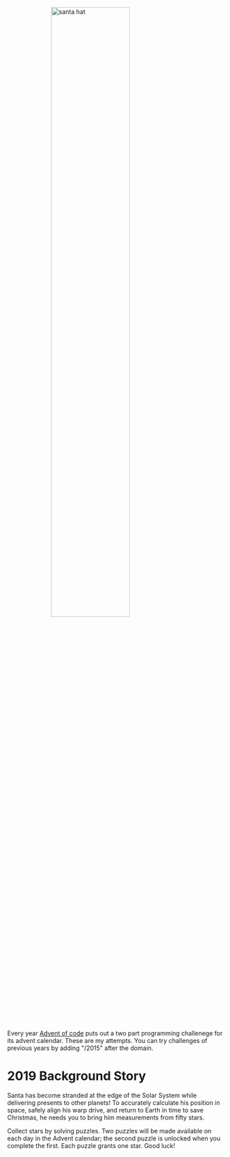 <head>
<style>
    .center{
        display:block;
        margin:0 auto;
    }
    .banner{
        width:60%;
        height:auto;
    }
</style>
</head>
<body>
<div>
    <img src="https://pbs.twimg.com/media/EFs21m0XYAIjq4T.jpg" class="banner center" alt="santa hat"/>
</div>

Every year [Advent of code](https://adventofcode.com/) puts out a two part programming challenege for its advent calendar.  These are my attempts.  You can try challenges of previous years by adding "/2015" after the domain.

# 2019 Background Story
Santa has become stranded at the edge of the Solar System while delivering presents to other planets! To accurately calculate his position in space, safely align his warp drive, and return to Earth in time to save Christmas, he needs you to bring him measurements from fifty stars.

Collect stars by solving puzzles. Two puzzles will be made available on each day in the Advent calendar; the second puzzle is unlocked when you complete the first. Each puzzle grants one star. Good luck!


</body>